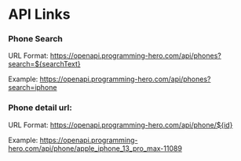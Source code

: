 # API Links

### Phone Search

URL Format: https://openapi.programming-hero.com/api/phones?search=${searchText}

Example: https://openapi.programming-hero.com/api/phones?search=iphone

### Phone detail url:

URL Format: https://openapi.programming-hero.com/api/phone/${id}

Example: https://openapi.programming-hero.com/api/phone/apple_iphone_13_pro_max-11089

